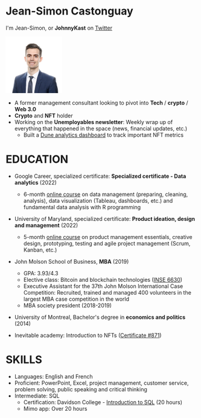 # Jean-Simon Castonguay

I'm Jean-Simon, or <b>JohnnyKast</b> on [Twitter](https://twitter.com/johnny_kast)

<img src="https://raw.githubusercontent.com/JeanSimonCastonguay/JeanSimonCastonguay.github.io/0b09a9de82ce5b772e10cc6f0802d1e8c8222f66/Photo%20JS.jpeg" width="150" height="150">

- A former management consultant looking to pivot into <b>Tech</b> / <b>crypto</b> / <b>Web 3.0</b>
- <b>Crypto</b> and <b>NFT</b> holder
- Working on the <b>Unemployables newsletter</b>: Weekly wrap up of everything that happened in the space (news, financial updates, etc.) 
  - Built a [Dune analytics dashboard](https://dune.com/johnnykast/unemployables-overview) to track important NFT metrics

# <b>EDUCATION</b> 

- Google Career, specialized certificate: <b>Specialized certificate - Data analytics</b> (2022)

  - 6-month [online course](https://www.coursera.org/professional-certificates/google-data-analytics) on data management (preparing, cleaning, analysis), data visualization (Tableau, dashboards, etc.) and fundamental data analysis with R programming

- University of Maryland, specialized certificate: <b>Product ideation, design and management</b> (2022)

  - 5-month [online course](https://www.coursera.org/specializations/product-ideation-design-and-management?skipBrowseRedirect=true) on product management essentials, creative design, prototyping, testing and agile project management (Scrum, Kanban, etc.)
          
- John Molson School of Business, <b>MBA</b> (2019)

  - GPA: 3.93/4.3
  - Elective class: Bitcoin and blockchain technologies ([INSE 6630](https://users.encs.concordia.ca/~clark/courses/1803-6630/index.html))
  - Executive Assistant for the 37th John Molson International Case Competition: Recruited, trained and managed 400 volunteers in the largest MBA case competition in the world
  - MBA society president (2018-2019)
 
 - University of Montreal, Bachelor's degree in <b>economics and politics</b> (2014)

 - Inevitable academy: Introduction to NFTs ([Certificate #871](https://opensea.io/assets/matic/0x4bcc6e2e278551bc8b40902f453a02d59434a6e8/871))
    
# <b>SKILLS</b> 

- Languages: English and French
- Proficient: PowerPoint, Excel, project management, customer service, problem solving, public speaking and critical thinking
- Intermediate: SQL
  - Certification: Davidson College - [Introduction to SQL](https://www.edx.org/course/introduction-to-sql) (20 hours)
  - Mimo app: Over 20 hours
